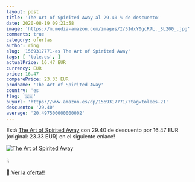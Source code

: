 ```yaml
---
layout: post
title: 'The Art of Spirited Away al 29.40 % de descuento'
date: 2020-08-19 09:21:58
image: 'https://m.media-amazon.com/images/I/51dxY0gcR7L._SL200_.jpg'
comments: true
category: ofertas
author: ring
slug: '1569317771-es The Art of Spirited Away'
tags: [ 'tole.es', ]
actualPrice: 16.47 EUR
currency: EUR
price: 16.47
comparePrice: 23.33 EUR
prodname: 'The Art of Spirited Away'
country: 'es'
flag: '🇪🇸'
buyurl: 'https://www.amazon.es/dp/1569317771/?tag=tolees-21'
descuento: '29.40'
average: '20.497500000000002'
---
```


Está [The Art of Spirited Away](https://www.amazon.es/dp/1569317771/?tag=tolees-21) con 29.40 de descuento por 16.47 EUR (original: 23.33 EUR) en el siguiente enlace!

[![The Art of Spirited Away](https://m.media-amazon.com/images/I/51dxY0gcR7L._SL200_.jpg)](https://www.amazon.es/dp/1569317771/?tag=tolees-21)

ℹ️:


[🛒 Ver la oferta!!](https://www.amazon.es/dp/1569317771/?tag=tolees-21)
